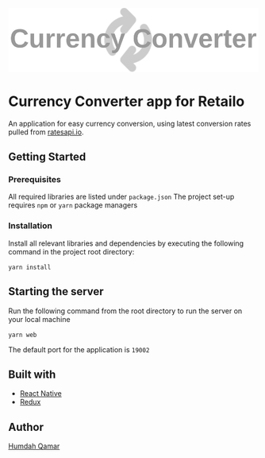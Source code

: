 ![Screenshot](https://github.com/HumdahQamar/CurrencyConverter/blob/master/src/image/logo.png)

# Currency Converter app for Retailo
An application for easy currency conversion, using latest conversion rates pulled from [ratesapi.io](https://ratesapi.io/).

## Getting Started

### Prerequisites
All required libraries are listed under ```package.json```
The project set-up requires ```npm``` or ```yarn``` package managers

### Installation
Install all relevant libraries and dependencies by executing the following command in the project root directory:
```shell
yarn install
```

## Starting the server
Run the following command from the root directory to run the server on your local machine
```shell
yarn web
```
The default port for the application is ```19002```

## Built with
* [React Native](https://reactnative.dev/)
* [Redux](https://redux.js.org/)

## Author
[Humdah Qamar](https://github.com/HumdahQamar)
